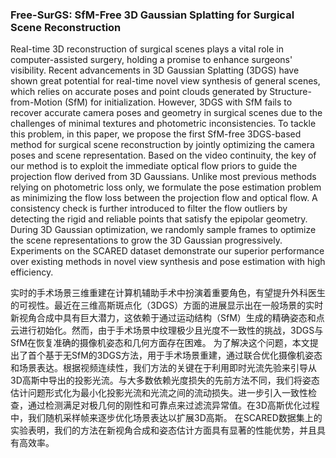 ### Free-SurGS: SfM-Free 3D Gaussian Splatting for Surgical Scene Reconstruction

Real-time 3D reconstruction of surgical scenes plays a vital role in computer-assisted surgery, holding a promise to enhance surgeons' visibility. Recent advancements in 3D Gaussian Splatting (3DGS) have shown great potential for real-time novel view synthesis of general scenes, which relies on accurate poses and point clouds generated by Structure-from-Motion (SfM) for initialization. However, 3DGS with SfM fails to recover accurate camera poses and geometry in surgical scenes due to the challenges of minimal textures and photometric inconsistencies. To tackle this problem, in this paper, we propose the first SfM-free 3DGS-based method for surgical scene reconstruction by jointly optimizing the camera poses and scene representation. Based on the video continuity, the key of our method is to exploit the immediate optical flow priors to guide the projection flow derived from 3D Gaussians. Unlike most previous methods relying on photometric loss only, we formulate the pose estimation problem as minimizing the flow loss between the projection flow and optical flow. A consistency check is further introduced to filter the flow outliers by detecting the rigid and reliable points that satisfy the epipolar geometry. During 3D Gaussian optimization, we randomly sample frames to optimize the scene representations to grow the 3D Gaussian progressively. Experiments on the SCARED dataset demonstrate our superior performance over existing methods in novel view synthesis and pose estimation with high efficiency.

实时的手术场景三维重建在计算机辅助手术中扮演着重要角色，有望提升外科医生的可视性。最近在三维高斯斑点化（3DGS）方面的进展显示出在一般场景的实时新视角合成中具有巨大潜力，这依赖于通过运动结构（SfM）生成的精确姿态和点云进行初始化。然而，由于手术场景中纹理极少且光度不一致性的挑战，3DGS与SfM在恢复准确的摄像机姿态和几何方面存在困难。
为了解决这个问题，本文提出了首个基于无SfM的3DGS方法，用于手术场景重建，通过联合优化摄像机姿态和场景表达。根据视频连续性，我们方法的关键在于利用即时光流先验来引导从3D高斯中导出的投影光流。与大多数依赖光度损失的先前方法不同，我们将姿态估计问题形式化为最小化投影光流和光流之间的流动损失。进一步引入一致性检查，通过检测满足对极几何的刚性和可靠点来过滤流异常值。在3D高斯优化过程中，我们随机采样帧来逐步优化场景表达以扩展3D高斯。
在SCARED数据集上的实验表明，我们的方法在新视角合成和姿态估计方面具有显著的性能优势，并且具有高效率。
